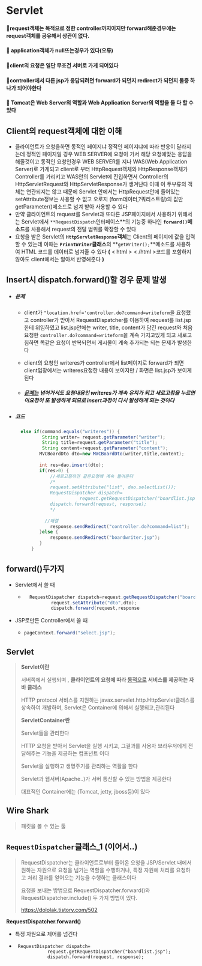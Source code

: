 # Servlet

#### :book:request객체는 목적으로 정한 controller까지이지만 forward해준경우에는 request객체를 공유해서 상관이 없다.

#### :book: application객체가 null뜨는경우가 있다(오류)

#### :book:client의 요청은 일단 무조건 서버로 가게 되어있다

#### :book:controller에서 다른 jsp가 응답되려면 forward가 되던지 redirect가 되던지 둘중 하나가 되어야한다 

#### :book: Tomcat은 Web Server의 역할과 Web Application Server의 역할을 둘 다 할 수 있다







## Client의 request객체에 대한 이해

-   클라이언트가 요청을하면 동적인 페이지냐 정적인 페이지냐에 따라 반응이 달라지는데 정적인 페이지일 경우 WEB SERVER에 요청이 가서 해당 요청에맞는 응답을 해줄것이고 동적인 요청인경우 WEB SERVER를 지나 WAS(Web Application Server)로 가게되고 client로 부터 HttpRequest객체와 HttpResponse객체가 Controller를 가리키고  WAS안의 Servlet에 진입하면서 Controller의 HttpServletRequest와 HttpServletResponse가 생겨난다 이때 이 두부류의 객체는 연관되지는 않고 때문에 Servlet 안에서는 HttpRequest안에 들어있는 setAttribute정보는 사용할 수 없고 오로지 (form데이터,?쿼리스트링)의 값만 getParameter()메소드로 넘겨 받아 사용할 수 있다 
-   만약 클라이언트의 request를 Servlet과 또다른 JSP페이지에서 사용하기 위해서는 Servlet에서 `**RequestDispatch`인터페이스**의 기능중 하나인 **`forward()`메소드**를 사용해서 request의 전달 범위를 확장할 수 있다
-   요청을 받은 Servlet의 **`HttpServletResponse`객체**는  Client의 페이지에 값을 입력할 수 있는데 이때는 **`PrinntWriter`클래스**의 **`getWriter();`**메소드를 사용하여 HTML 코드를  데이터로 넘겨줄 수 있다 **(** < html > < /html >코드를 포함하지 않아도 client에서는 알아서 반영해준다 **)**



## Insert시 dispatch.forward()할 경우 문제 발생

-   ##### 문제

    -   client가 `"location.href='controller.do?command=writeform`을 요청했고 controller가 받아서 RequestDispatcher를 이용하여 request를 list.jsp한테 위임하였고 list.jsp안에는 writer, title,  content가 담긴 request와 처음 요청한 `controller.do?command=writeform`을 계속 가지고있게 되고  새로고침하면 똑같은 요청이 반복되면서 게시물이 계속 추가되는 되는 문제가 발생한다 

    -   client의 요청인 writeres가 controller에서 list페이지로 forward가 되면 client입장에서는 writeres요청한 내용이 보이지만  / 화면은 list.jsp가 보이게 된다 

    -   ##### <u>문제는</u>  넘어가서도 요청내용인 writeres가 계속 유지가 되고 새로고침을 누르면 이요청이 또 발생하게 되므로 insert과정이 다시 발생하게 되는 것이다 

    

-   ##### 코드

    ```java
      else if(command.equals("writeres")) {
        	  String writer= request.getParameter("writer");
        	  String title=request.getParameter("title");
        	  String content=request.getParameter("content");
        	 MVCBoardDto dto=new MVCBoardDto(writer,title,content);
        	 
        	 int res=dao.insert(dto);
        	 if(res>0) {
        		 //새로고침하면 같은요청에 계속 들어온다 
        		 /*
        		 request.setAttribute("list", dao.selectList());
        		 RequestDispatcher dispatch=
        				 	request.getRequestDispatcher("boardlist.jsp");
        		 dispatch.forward(request, response);
        		 */
               
               //해결
        		 response.sendRedirect("controller.do?command=list");
        	 }else {
        		 response.sendRedirect("boardwriter.jsp");
        	 }
          } 
    ```



## forward()두가지

-   Servlet에서 쓸 때

    -   ```java
          RequestDispatcher dispatch=request.getRequestDispatcher("boarddetail.jsp");
            	  request.setAttribute("dto",dto);
            	  dispatch.forward(request,response
        ```

        

-   JSP로만든 Controller에서 쓸 때 

    -   ```java
        pageContext.forward("select.jsp"); 
        ```

        





## Servlet

>   **Servlet이란**
>
>   서버쪽에서 실행되며 , **클라이언트의 요청에 따라 <u>동적으로</u> 서비스를 제공하는 자바 클래스**
>
>   HTTP protocol 서비스를 지원하는 javax.servelet.http.HttpServlet클래스를 상속하여 개발하며, Servlet은 Container에 의해서 실행되고,관리된다
>
>   **ServletContainer란**
>
>   Servlet들을 관리한다 
>
>   HTTP 요청을 받아서 Servlet을 실행 시키고, 그결과를 사용자 브라우저에게 전달해주는 기능을 제공하는 컴포넌트 이다
>
>   Servlet을 실행하고 생명주기를 관리하는 역활을 한다 
>
>   Servlet과 웹서버(Apache..)가 서버 통신할 수 있는 방법을 제공한다 
>
>   대표적인 Container에는 (Tomcat, jetty, jboss등)이 있다
>
>   



## Wire Shark

>   패킷을 볼 수 있는 툴





## `RequestDispatcher`클래스_1 (이어서..)

>   RequestDispatcher는 클라이언트로부터 들어온 요청을 JSP/Servlet 내에서 원하는 자원으로 요청을 넘기는 역할을 수행하거나, 특정 자원에 처리를 요청하고 처리 결과를 얻어오는 기능을 수행하는 클래스이다
>
>   요청을 보내는 방법으로 RequestDispatcher.forward()와 RequestDispatcher.include() 두 가지 방법이 있다.
>
>   https://dololak.tistory.com/502

**RequestDispatcher.forward()**

-   특정 자원으로 제어를 넘긴다 

-   ```
     RequestDispatcher dispatch=
        		request.getRequestDispatcher("boardlist.jsp");
        		dispatch.forward(request, response);
    ```

    



